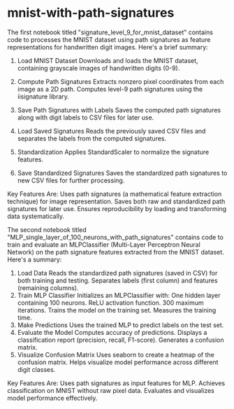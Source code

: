 # mnist-with-path-signatures

The first notebook titled "signature_level_9_for_mnist_dataset" contains code to processes the MNIST dataset using path signatures as feature representations for handwritten digit images. Here's a brief summary:

1. Load MNIST Dataset
Downloads and loads the MNIST dataset, containing grayscale images of handwritten digits (0-9).

2. Compute Path Signatures
Extracts nonzero pixel coordinates from each image as a 2D path.
Computes level-9 path signatures using the iisignature library.

3. Save Path Signatures with Labels
Saves the computed path signatures along with digit labels to CSV files for later use.

4. Load Saved Signatures
Reads the previously saved CSV files and separates the labels from the computed signatures.

5. Standardization
Applies StandardScaler to normalize the signature features.

6. Save Standardized Signatures
Saves the standardized path signatures to new CSV files for further processing.

Key Features Are:
Uses path signatures (a mathematical feature extraction technique) for image representation.
Saves both raw and standardized path signatures for later use.
Ensures reproducibility by loading and transforming data systematically.



The second notebook titled "MLP_single_layer_of_100_neurons_with_path_signatures" contains code to train and evaluate an MLPClassifier (Multi-Layer Perceptron Neural Network) on the path signature features extracted from the MNIST dataset. Here's a summary:

1. Load Data
Reads the standardized path signatures (saved in CSV) for both training and testing.
Separates labels (first column) and features (remaining columns).
2. Train MLP Classifier
Initializes an MLPClassifier with:
One hidden layer containing 100 neurons.
ReLU activation function.
300 maximum iterations.
Trains the model on the training set.
Measures the training time.
3. Make Predictions
Uses the trained MLP to predict labels on the test set.
4. Evaluate the Model
Computes accuracy of predictions.
Displays a classification report (precision, recall, F1-score).
Generates a confusion matrix.
5. Visualize Confusion Matrix
Uses seaborn to create a heatmap of the confusion matrix.
Helps visualize model performance across different digit classes.

Key Features Are:
Uses path signatures as input features for MLP.
Achieves classification on MNIST without raw pixel data.
Evaluates and visualizes model performance effectively.
